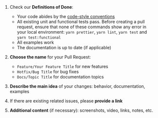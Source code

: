 1. Check our **Definitions of Done**:
   * Your code abides by the [code-style conventions](https://github.com/reimagined/resolve/blob/master/docs/Contributing.md#code-style)
   * All existing unit and functional tests pass. Before creating a pull request, ensure that none of these commands show any error in your local environment: `yarn prettier`, `yarn lint`, `yarn test` and `yarn test:functional`
   * All examples work
   * The documentation is up to date (if applicable)
  
2. **Choose the name** for your Pull Request:
    * `Feature/Your Feature Title` for new features
    * `Hotfix/Bug Title` for bug fixes
    * `Docs/Topic Title` for documentation topics

3. **Describe the main idea** of your changes: behavior, documentation, examples

4. If there are existing related issues, please **provide a link**

5. **Additional content** (if necessary): screenshots, video, links, notes, etc.
